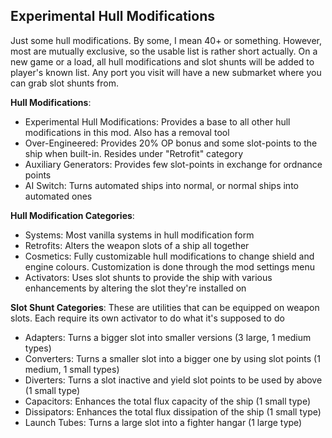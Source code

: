 ## **Experimental Hull Modifications**
Just some hull modifications. By some, I mean 40+ or something. However, most are mutually exclusive, so the usable list is rather short actually. On a new game or a load, all hull modifications and slot shunts will be added to player's known list. Any port you visit will have a new submarket where you can grab slot shunts from.

**Hull Modifications**:
- Experimental Hull Modifications: Provides a base to all other hull modifications in this mod. Also has a removal tool
- Over-Engineered: Provides 20% OP bonus and some slot-points to the ship when built-in. Resides under "Retrofit" category
- Auxiliary Generators: Provides few slot-points in exchange for ordnance points
- AI Switch: Turns automated ships into normal, or normal ships into automated ones

**Hull Modification Categories**:
- Systems: Most vanilla systems in hull modification form
- Retrofits: Alters the weapon slots of a ship all together
- Cosmetics: Fully customizable hull modifications to change shield and engine colours. Customization is done through the mod settings menu
- Activators: Uses slot shunts to provide the ship with various enhancements by altering the slot they're installed on

**Slot Shunt Categories**: These are utilities that can be equipped on weapon slots. Each require its own activator to do what it's supposed to do
- Adapters: Turns a bigger slot into smaller versions (3 large, 1 medium types)
- Converters: Turns a smaller slot into a bigger one by using slot points (1 medium, 1 small types)
- Diverters: Turns a slot inactive and yield slot points to be used by above (1 small type)
- Capacitors: Enhances the total flux capacity of the ship (1 small type)
- Dissipators: Enhances the total flux dissipation of the ship (1 small type)
- Launch Tubes: Turns a large slot into a fighter hangar (1 large type)

